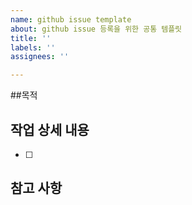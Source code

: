 ```yaml
---
name: github issue template
about: github issue 등록을 위한 공통 템플릿
title: ''
labels: ''
assignees: ''

---
```


##목적
>
## 작업 상세 내용
- [ ]
## 참고 사항
